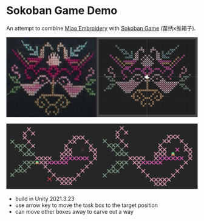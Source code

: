 # Sokoban Game Demo

An attempt to combine [Miao Embroidery](https://artsandculture.google.com/story/miao-intangible-cultural-heritage-%E2%80%94%E2%80%94-embroidery-nationalities-museum-central-university-for-nationalities-%E4%B8%AD%E5%A4%AE%E6%B0%91%E6%97%8F%E5%A4%A7%E5%AD%A6%E6%B0%91%E6%97%8F%E5%8D%9A%E7%89%A9%E9%A6%86/dgUBcd0xLHcsKg?hl=en) with [Sokoban Game](https://en.wikipedia.org/wiki/Sokoban) (苗绣x推箱子).

![](IMG_0983.jpeg)

![](IMG_0984.jpeg)


- build in Unity 2021.3.23
- use arrow key to move the task box to the target position
- can move other boxes away to carve out a way
